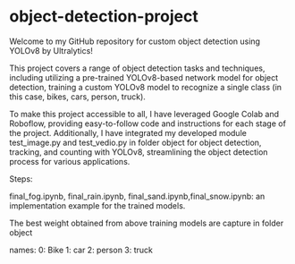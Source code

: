 # object-detection-project
Welcome to my GitHub repository for custom object detection using YOLOv8 by Ultralytics!

This project covers a range of object detection tasks and techniques, including utilizing a pre-trained YOLOv8-based network model for object detection, training a custom YOLOv8 model to recognize a single class (in this case, bikes, cars, person, truck).

To make this project accessible to all, I have leveraged Google Colab and Roboflow, providing easy-to-follow code and instructions for each stage of the project. Additionally, I have integrated my developed module test_image.py and test_vedio.py in folder object for object detection, tracking, and counting with YOLOv8, streamlining the object detection process for various applications.

Steps:

final_fog.ipynb, final_rain.ipynb, final_sand.ipynb,final_snow.ipynb: an implementation example for the trained models.

The best weight obtained from above training models are capture in folder object





names:
  0: Bike
  1: car
  2: person
  3: truck
